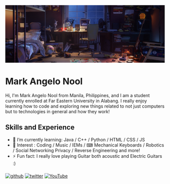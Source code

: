 <img src="https://github.com/NoolAngelo/NoolAngelo/blob/main/Banner.jpg" width="900"/>

# Mark Angelo Nool
Hi, I'm Mark Angelo Nool from Manila, Philippines, and I am a student currently enrolled at Far Eastern University in Alabang. I really enjoy learning how to code and exploring new things related to not just computers but to technologies in general and how they work!

## Skills and Experience

- 📖 I’m currently learning: Java / C++ / Python / HTML / CSS / JS
- 🤔 Interest : Coding / Music / IEMs / ⌨ Mechanical Keyboards / Robotics /  Social Networking Privacy / Reverse Engineering and more!
- ⚡ Fun fact: I really love playing Guitar both acoustic and Electric Guitars :) 

###
[<img src='https://cdn.jsdelivr.net/npm/simple-icons@3.0.1/icons/github.svg' alt='github' height='40'>](https://github.com/NoolAngelo)  [<img src='https://cdn.jsdelivr.net/npm/simple-icons@3.0.1/icons/twitter.svg' alt='twitter' height='40'>](https://twitter.com/@NoolAngelo)  [<img src='https://cdn.jsdelivr.net/npm/simple-icons@3.0.1/icons/youtube.svg' alt='YouTube' height='40'>](http://www.youtube.com/@setsunaPH) 
